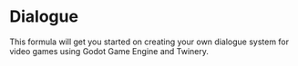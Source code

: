 # Dialogue
This formula will get you started on creating your own dialogue system for video games using Godot Game Engine and Twinery.
